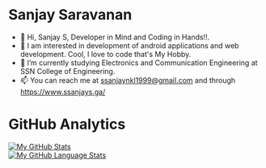 # Sanjay Saravanan

- 👋 Hi, Sanjay S, Developer in Mind and Coding in Hands!!.
- 👀 I am interested in development of android applications and web development. Cool, I love to code that's My Hobby.
- 🌱 I’m currently studying Electronics and Communication Engineering at SSN College of Engineering.
- 📫 You can reach me at ssanjaynkl1999@gmail.com and through https://www.ssanjays.ga/     



# GitHub Analytics
[![My GitHub Stats](https://github-readme-stats-eight-theta.vercel.app/api/?username=Sanjay3008&count_private=true&theme=tokyonight&showicons=true&include_all_commits=true&count_private=true)]()
<br>
[![My GitHub Language Stats](https://github-readme-stats-eight-theta.vercel.app/api/top-langs/?username=Sanjay3008&langs_count=8&theme=algolia&hide=python)]()




